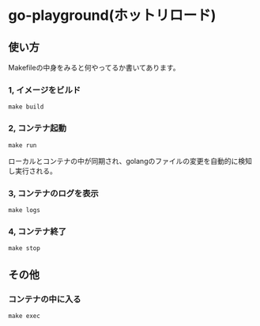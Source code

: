 # go-playground(ホットリロード)
## 使い方
Makefileの中身をみると何やってるか書いてあります。
### 1, イメージをビルド
```
make build
```
### 2, コンテナ起動
```
make run
```
ローカルとコンテナの中が同期され、golangのファイルの変更を自動的に検知し実行される。
### 3, コンテナのログを表示
```
make logs
```
### 4, コンテナ終了
```
make stop
```
## その他
### コンテナの中に入る
```
make exec
```
